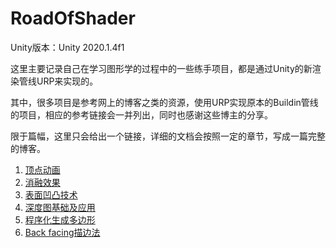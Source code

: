# RoadOfShader

Unity版本：Unity 2020.1.4f1

这里主要记录自己在学习图形学的过程中的一些练手项目，都是通过Unity的新渲染管线URP来实现的。

其中，很多项目是参考网上的博客之类的资源，使用URP实现原本的Buildin管线的项目，相应的参考链接会一并列出，同时也感谢这些博主的分享。

限于篇幅，这里只会给出一个链接，详细的文档会按照一定的章节，写成一篇完整的博客。

1. [顶点动画](https://bzyzhang.github.io/bzyzhang.github.io/2020/11/28/2020-11-28-%EF%BC%88%E4%B8%80%EF%BC%89%E9%A1%B6%E7%82%B9%E5%8A%A8%E7%94%BB/)
2. [消融效果](https://bzyzhang.github.io/bzyzhang.github.io/2020/11/28/2020-11-28-%EF%BC%88%E4%BA%8C%EF%BC%89%E6%B6%88%E8%9E%8D%E6%95%88%E6%9E%9C/)
3. [表面凹凸技术](https://bzyzhang.github.io/bzyzhang.github.io/2020/11/29/2020-11-29-%EF%BC%88%E4%B8%89%EF%BC%89%E8%A1%A8%E9%9D%A2%E5%87%B9%E5%87%B8%E6%8A%80%E6%9C%AF/)
4. [深度图基础及应用](https://bzyzhang.github.io/bzyzhang.github.io/2020/12/01/2020-12-01-%EF%BC%88%E5%9B%9B%EF%BC%89%E6%B7%B1%E5%BA%A6%E5%9B%BE%E5%9F%BA%E7%A1%80%E5%8F%8A%E5%BA%94%E7%94%A8/)
5. [程序化生成多边形](https://bzyzhang.github.io/bzyzhang.github.io/2020/12/05/2020-12-05-%EF%BC%88%E4%BA%94%EF%BC%89%E7%A8%8B%E5%BA%8F%E5%8C%96%E7%94%9F%E6%88%90%E5%A4%9A%E8%BE%B9%E5%BD%A2/)
6. [Back facing描边法](https://bzyzhang.github.io/bzyzhang.github.io/2021/01/17/2021-01-17-%EF%BC%88%E5%85%AD%EF%BC%89Back%20facing%E6%8F%8F%E8%BE%B9%E6%B3%95/)


